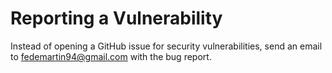 # Reporting a Vulnerability

Instead of opening a GitHub issue for security vulnerabilities, send an email to fedemartin94@gmail.com with the bug report.

